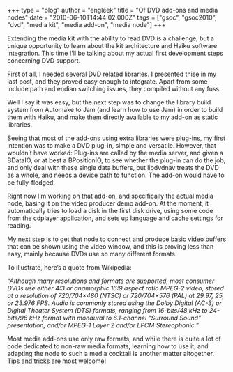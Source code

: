 +++
type = "blog"
author = "engleek"
title = "Of DVD add-ons and media nodes"
date = "2010-06-10T14:44:02.000Z"
tags = ["gsoc", "gsoc2010", "dvd", "media kit", "media add-on", "media node"]
+++

Extending the media kit with the ability to read DVD is a challenge, but a unique opportunity to learn about the kit architecture and Haiku software integration. This time I'll be talking about my actual first development steps concerning DVD support.

<!--more-->

First of all, I needed several DVD related libraries. I presented thise in my last post, and they proved easy enough to integrate. Apart from some include path and endian switching issues, they compiled without any fuss.

Well I say it was easy, but the next step was to change the library build system from Automake to Jam (and learn how to use Jam) in order to build them with Haiku, and make them directly available to my add-on as static libraries.

Seeing that most of the add-ons using extra libraries were plug-ins, my first intention was to make a DVD plug-in, simple and versatile. However, that wouldn’t have worked: Plug-ins are called by the media server, and given a BDataIO, or at best a BPositionIO, to see whether the plug-in can do the job, and only  deal with these single data buffers, but libdvdnav treats the DVD as a whole, and needs a device path to function. The add-on would have to be fully-fledged.

Right now I’m working on that add-on, and specifically the actual media node, basing it on the video producer demo add-on. At the moment, it automatically tries to load a disk in the first disk drive, using some code from the cdplayer application, and sets up language and cache settings for reading.

My next step is to get that node to connect and produce basic video buffers that can be shown using the video window, and this is proving less than easy, mainly because DVDs use so many different formats.

To illustrate, here’s a quote from Wikipedia:

<em>“Although many resolutions and formats are supported, most consumer DVDs use either 4:3 or anamorphic 16:9 aspect ratio MPEG-2 video, stored at a resolution of 720/704×480 (NTSC) or 720/704×576 (PAL) at 29.97, 25, or 23.976 FPS. Audio is commonly stored using the Dolby Digital (AC-3) or Digital Theater System (DTS) formats, ranging from 16-bits/48 kHz to 24-bits/96 kHz format with monaural to 6.1-channel "Surround Sound" presentation, and/or MPEG-1 Layer 2 and/or LPCM Stereophonic.”</em>

Most media add-ons use only raw formats, and while there is quite a lot of code dedicated to non-raw media formats, learning how to use it, and adapting the node to such a media cocktail is another matter altogether. Tips and tricks are most welcome!